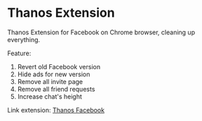 # Thanos Extension
Thanos Extension for Facebook on Chrome browser, cleaning up everything.

Feature:
1. Revert old Facebook version
2. Hide ads for new version
3. Remove all invite page
4. Remove all friend requests
5. Increase chat's height

Link extension: [Thanos Facebook](https://chrome.google.com/webstore/detail/thanos-facebook/ofpgempoafickpaogjehhiomfcpnmmpn)